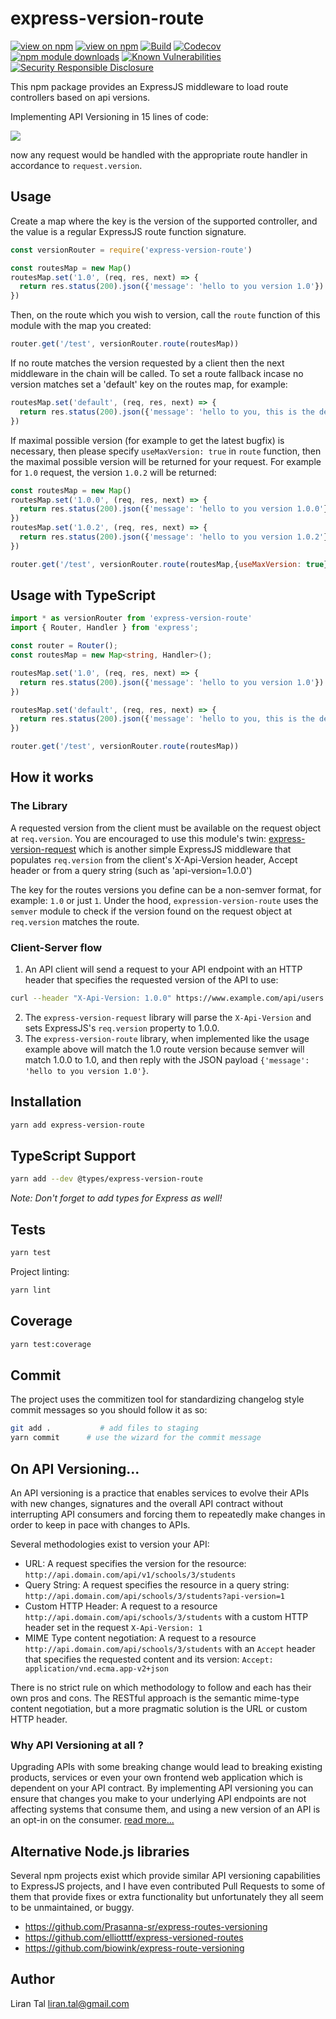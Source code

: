 # express-version-route

[![view on npm](http://img.shields.io/npm/v/express-version-route.svg)](https://www.npmjs.org/package/express-version-route)
[![view on npm](http://img.shields.io/npm/l/express-version-route.svg)](https://www.npmjs.org/package/express-version-route)
[![Build](https://github.com/lirantal/express-version-route/workflows/CI/badge.svg?branch=master&event=push)](https://github.com/lirantal/express-version-route/actions?query=workflow%3ACI)
[![Codecov](https://img.shields.io/codecov/c/gh/lirantal/express-version-route.svg)](https://codecov.io/gh/lirantal/express-version-route)
[![npm module downloads](http://img.shields.io/npm/dt/express-version-route.svg)](https://www.npmjs.org/package/express-version-route)
[![Known Vulnerabilities](https://snyk.io/test/github/lirantal/express-version-route/badge.svg)](https://snyk.io/test/github/lirantal/express-version-route)
[![Security Responsible Disclosure](https://img.shields.io/badge/Security-Responsible%20Disclosure-yellow.svg)](https://github.com/nodejs/security-wg/blob/master/processes/responsible_disclosure_template.md
)

This npm package provides an ExpressJS middleware to load route controllers based on api versions.

Implementing API Versioning in 15 lines of code:

![](https://pbs.twimg.com/media/DDcLgNQXkAARLIX.jpg:small)

now any request would be handled with the appropriate route handler in accordance to `request.version`.

## Usage

Create a map where the key is the version of the supported controller, and the value is a regular ExpressJS route function signature.

```js
const versionRouter = require('express-version-route')

const routesMap = new Map()
routesMap.set('1.0', (req, res, next) => {
  return res.status(200).json({'message': 'hello to you version 1.0'})
})
```

Then, on the route which you wish to version, call the `route` function of this module with the map you created:

```js
router.get('/test', versionRouter.route(routesMap))
```

If no route matches the version requested by a client then the next middleware in the chain will be called.
To set a route fallback incase no version matches set a 'default' key on the routes map, for example:

```js
routesMap.set('default', (req, res, next) => {
  return res.status(200).json({'message': 'hello to you, this is the default route'})
})
``` 

If maximal possible version (for example to get the latest bugfix) is necessary, then please specify `useMaxVersion: true` in `route` function, then the maximal possible version will be returned for your request. For example for `1.0` request, the version `1.0.2` will be returned:

```js
const routesMap = new Map()
routesMap.set('1.0.0', (req, res, next) => {
  return res.status(200).json({'message': 'hello to you version 1.0.0'})
})
routesMap.set('1.0.2', (req, res, next) => {
  return res.status(200).json({'message': 'hello to you version 1.0.2'})
})

router.get('/test', versionRouter.route(routesMap,{useMaxVersion: true}))
```


## Usage with TypeScript

```ts
import * as versionRouter from 'express-version-route'
import { Router, Handler } from 'express';

const router = Router();
const routesMap = new Map<string, Handler>();

routesMap.set('1.0', (req, res, next) => {
  return res.status(200).json({'message': 'hello to you version 1.0'})
})

routesMap.set('default', (req, res, next) => {
  return res.status(200).json({'message': 'hello to you, this is the default route'})
})

router.get('/test', versionRouter.route(routesMap))
```

## How it works

### The Library

A requested version from the client must be available on the request object at `req.version`.
You are encouraged to use this module's twin: [express-version-request](https://github.com/lirantal/express-version-request) which is another simple ExpressJS middleware that populates `req.version` from the client's X-Api-Version header, Accept header or from a query string (such as 'api-version=1.0.0')

The key for the routes versions you define can be a non-semver format, for example: `1.0` or just `1`. Under the hood, `expression-version-route` uses the `semver` module to check if the version found on the request object at `req.version` matches the route. 

### Client-Server flow

1. An API client will send a request to your API endpoint with an HTTP header that specifies the requested version of the API to use: 
```bash
curl --header "X-Api-Version: 1.0.0" https://www.example.com/api/users
```

2. The `express-version-request` library will parse the `X-Api-Version` and sets ExpressJS's `req.version` property to 1.0.0.
3. The `express-version-route` library, when implemented like the usage example above will match the 1.0 route version because semver will match 1.0.0 to 1.0, and then reply with the JSON payload `{'message': 'hello to you version 1.0'}`.  


## Installation

```bash
yarn add express-version-route
```

## TypeScript Support

```bash
yarn add --dev @types/express-version-route
```

_Note: Don't forget to add types for Express as well!_

## Tests

```bash
yarn test
```

Project linting:

```bash
yarn lint
```

## Coverage

```bash
yarn test:coverage
```

## Commit

The project uses the commitizen tool for standardizing changelog style commit
messages so you should follow it as so:

```bash
git add .           # add files to staging
yarn commit      # use the wizard for the commit message
```

## On API Versioning...

An API versioning is a practice that enables services to evolve their APIs with new changes, signatures and the overall API contract without interrupting API consumers and forcing them to repeatedly make changes in order to keep in pace with changes to APIs.

Several methodologies exist to version your API:
* URL: A request specifies the version for the resource: `http://api.domain.com/api/v1/schools/3/students`
* Query String: A request specifies the resource in a query string: `http://api.domain.com/api/schools/3/students?api-version=1`
* Custom HTTP Header: A request to a resource `http://api.domain.com/api/schools/3/students` with a custom HTTP header set in the request `X-Api-Version: 1`
* MIME Type content negotiation: A request to a resource `http://api.domain.com/api/schools/3/students` with an `Accept` header that specifies the requested content and its version: `Accept: application/vnd.ecma.app-v2+json`

There is no strict rule on which methodology to follow and each has their own pros and cons. The RESTful approach is the semantic mime-type content negotiation, but a more pragmatic solution is the URL or custom HTTP header.

### Why API Versioning at all ?

Upgrading APIs with some breaking change would lead to breaking existing products, services or even your own frontend web application which is dependent on your API contract. By implementing API versioning you can ensure that changes you make to your underlying API endpoints are not affecting systems that consume them, and using a new version of an API is an opt-in on the consumer. [read more...](https://apigee.com/about/blog/technology/restful-api-design-tips-versioning)

## Alternative Node.js libraries

Several npm projects exist which provide similar API versioning capabilities to ExpressJS projects, and I have even contributed Pull Requests to some of them that provide fixes or extra functionality but unfortunately they all seem to be unmaintained, or buggy.

* https://github.com/Prasanna-sr/express-routes-versioning
* https://github.com/elliotttf/express-versioned-routes
* https://github.com/biowink/express-route-versioning

## Author

Liran Tal <liran.tal@gmail.com>
